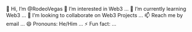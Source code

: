  👋 Hi, I’m @RodeoVegas
 👀 I’m interested in Web3 ...
 🌱 I’m currently learning Web3 ...
 💞️ I’m looking to collaborate on Web3 Projects ...
 📫 Reach me by email ...
 😄 Pronouns: He/Him ...
 ⚡ Fun fact:  ...

<!---
RodeoVegas/RodeoVegas is a ✨ special ✨ repository because its `README.md` (this file) appears on your GitHub profile.
You can click the Preview link to take a look at your changes.
--->
